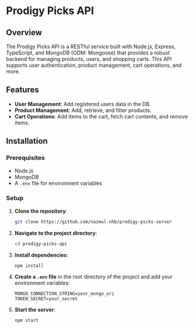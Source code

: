 # Prodigy Picks API

## Overview

The Prodigy Picks API is a RESTful service built with Node.js, Express, TypeScript, and MongoDB (ODM: Mongoose) that provides a robust backend for managing products, users, and shopping carts. This API supports user authentication, product management, cart operations, and more.

## Features

- **User Management**: Add registered users data in the DB.
- **Product Management**: Add, retrieve, and filter products.
- **Cart Operations**: Add items to the cart, fetch cart contents, and remove items.

## Installation

### Prerequisites

- Node.js
- MongoDB
- A `.env` file for environment variables

### Setup

1. **Clone the repository**:

    ```bash
    git clone https://github.com/nazmul-nhb/prodigy-picks-server
    ```

2. **Navigate to the project directory**:

    ```bash
    cd prodigy-picks-api
    ```

3. **Install dependencies**:

    ```bash
    npm install
    ```

4. **Create a `.env` file** in the root directory of the project and add your environment variables:

    ```env
    MONGO_CONNECTION_STRING=your_mongo_uri
    TOKEN_SECRET=your_secret
    ```

5. **Start the server**:

    ```bash
    npm start
    ```
